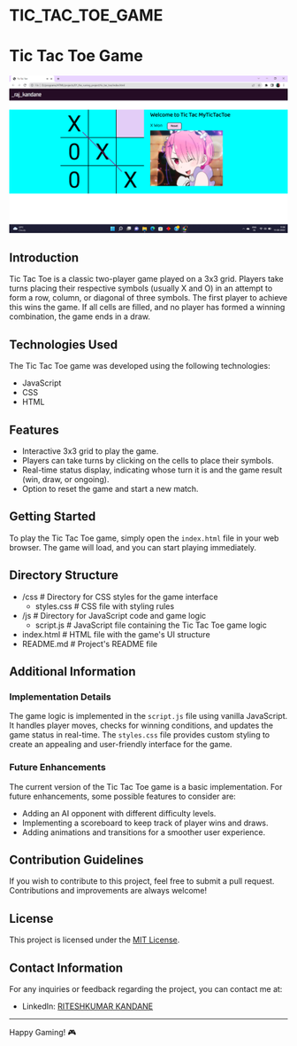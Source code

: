 # TIC_TAC_TOE_GAME

# Tic Tac Toe Game

![Tic Tac Toe Screenshot](Screenshot/Screenshot%20(66).png)

## Introduction

Tic Tac Toe is a classic two-player game played on a 3x3 grid. Players take turns placing their respective symbols (usually X and O) in an attempt to form a row, column, or diagonal of three symbols. The first player to achieve this wins the game. If all cells are filled, and no player has formed a winning combination, the game ends in a draw.

## Technologies Used

The Tic Tac Toe game was developed using the following technologies:

- JavaScript
- CSS
- HTML

## Features

- Interactive 3x3 grid to play the game.
- Players can take turns by clicking on the cells to place their symbols.
- Real-time status display, indicating whose turn it is and the game result (win, draw, or ongoing).
- Option to reset the game and start a new match.

## Getting Started

To play the Tic Tac Toe game, simply open the `index.html` file in your web browser. The game will load, and you can start playing immediately.

## Directory Structure
- /css               # Directory for CSS styles for the game interface
    - styles.css      # CSS file with styling rules
- /js                # Directory for JavaScript code and game logic
    - script.js       # JavaScript file containing the Tic Tac Toe game logic
- index.html         # HTML file with the game's UI structure
- README.md          # Project's README file


## Additional Information

### Implementation Details

The game logic is implemented in the `script.js` file using vanilla JavaScript. It handles player moves, checks for winning conditions, and updates the game status in real-time. The `styles.css` file provides custom styling to create an appealing and user-friendly interface for the game.

### Future Enhancements

The current version of the Tic Tac Toe game is a basic implementation. For future enhancements, some possible features to consider are:

- Adding an AI opponent with different difficulty levels.
- Implementing a scoreboard to keep track of player wins and draws.
- Adding animations and transitions for a smoother user experience.

## Contribution Guidelines

If you wish to contribute to this project, feel free to submit a pull request. Contributions and improvements are always welcome!

## License

This project is licensed under the [MIT License](LICENSE.md).

## Contact Information

For any inquiries or feedback regarding the project, you can contact me at:


- LinkedIn: [RITESHKUMAR KANDANE](https://www.linkedin.com/in/dkteriteshkumarkandane/)

---

Happy Gaming! 🎮

